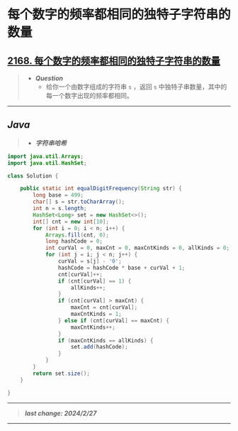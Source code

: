# 每个数字的频率都相同的独特子字符串的数量

## [2168. 每个数字的频率都相同的独特子字符串的数量](https://leetcode.cn/problems/unique-substrings-with-equal-digit-frequency/)

> - ***Question***
>   - 给你一个由数字组成的字符串 `s` ，返回 `s` 中独特子串数量，其中的每一个数字出现的频率都相同。

---

## *Java*

> - ***字符串哈希***

```java
import java.util.Arrays;
import java.util.HashSet;

class Solution {

    public static int equalDigitFrequency(String str) {
        long base = 499;
        char[] s = str.toCharArray();
        int n = s.length;
        HashSet<Long> set = new HashSet<>();
        int[] cnt = new int[10];
        for (int i = 0; i < n; i++) {
            Arrays.fill(cnt, 0);
            long hashCode = 0;
            int curVal = 0, maxCnt = 0, maxCntKinds = 0, allKinds = 0;
            for (int j = i; j < n; j++) {
                curVal = s[j] - '0';
                hashCode = hashCode * base + curVal + 1;
                cnt[curVal]++;
                if (cnt[curVal] == 1) {
                    allKinds++;
                }
                if (cnt[curVal] > maxCnt) {
                    maxCnt = cnt[curVal];
                    maxCntKinds = 1;
                } else if (cnt[curVal] == maxCnt) {
                    maxCntKinds++;
                }
                if (maxCntKinds == allKinds) {
                    set.add(hashCode);
                }
            }
        }
        return set.size();
    }

}
```

---

> ***last change: 2024/2/27***

---
